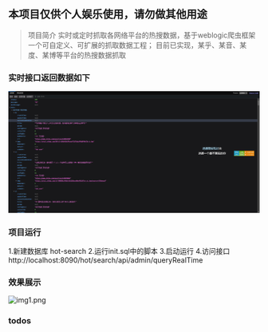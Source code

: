 ## 本项目仅供个人娱乐使用，请勿做其他用途
> 项目简介
> 实时或定时抓取各网络平台的热搜数据，基于weblogic爬虫框架一个可自定义、可扩展的抓取数据工程；
> 目前已实现，某乎、某音、某度、某博等平台的热搜数据抓取

### 实时接口返回数据如下
![img.png](img.png)

### 项目运行
1.新建数据库 hot-search
2.运行init.sql中的脚本
3.启动运行
4.访问接口 http://localhost:8090/hot/search/api/admin/queryRealTime

### 效果展示
![img1.png](img1.png)
### todos

